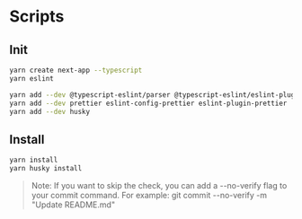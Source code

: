 # Scripts

## Init

```bash
yarn create next-app --typescript
yarn eslint

yarn add --dev @typescript-eslint/parser @typescript-eslint/eslint-plugin eslint-import-resolver-typescript
yarn add --dev prettier eslint-config-prettier eslint-plugin-prettier
yarn add --dev husky
```

## Install

```bash
yarn install
yarn husky install
```

> Note: If you want to skip the check, you can add a --no-verify flag to your commit command. For example: git commit --no-verify -m "Update README.md"

